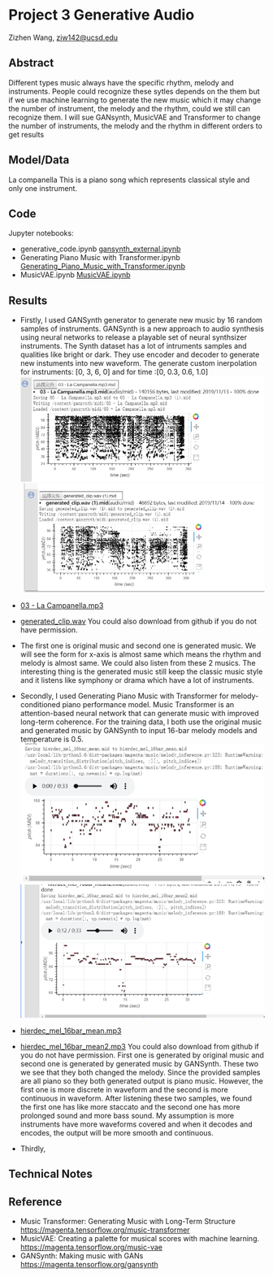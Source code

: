 # Project 3 Generative Audio

Zizhen Wang, ziw142@ucsd.edu



## Abstract

Different types music always have the specific rhythm, melody and instruments. People could recognize these sytles depends on the them but if we use machine learning to generate the new music which it may change the number of instrument, the melody and the rhythm, could we still can recognize them. I will sue GANsynth, MusicVAE and Transformer to change the number of instruments, the melody and the rhythm in different orders to get results

## Model/Data


La companella
This is a piano song which represents classical style and only one instrument.



## Code
Jupyter notebooks: 
- generative_code.ipynb [gansynth_external.ipynb](https://github.com/ucsd-ml-arts/generative-audio-zizhen-wang/blob/master/gansynth_external.ipynb)
- Generating Piano Music with Transformer.ipynb [Generating_Piano_Music_with_Transformer.ipynb](https://github.com/ucsd-ml-arts/generative-audio-zizhen-wang/blob/master/Generating_Piano_Music_with_Transformer.ipynb)
- MusicVAE.ipynb [MusicVAE.ipynb](https://github.com/ucsd-ml-arts/generative-audio-zizhen-wang/blob/master/MusicVAE.ipynb)

## Results
- Firstly, I used GANSynth generator to generate new music by 16 random samples of instruments. GANSynth is a new approach to audio synthesis using neural networks to release a playable set of neural synthsizer instruments. The Synth dataset has a lot of intruments samples and qualities like bright or dark.  They use encoder and decoder to generate new instuments into new waveform. The generate custom inerpolation for instruments: [0, 3, 6, 0] and for time :[0, 0.3, 0.6, 1.0]
![](https://github.com/ucsd-ml-arts/generative-audio-zizhen-wang/blob/master/01.jpg) ![](https://github.com/ucsd-ml-arts/generative-audio-zizhen-wang/blob/master/02.jpg)
- [03 - La Campanella.mp3](https://www.driveplayer.com/#fileIds=1uJ7OjY9J_JI7a-0ljdvY03kuDINwl8_7&userId={userId})
- [generated_clip.wav](https://www.driveplayer.com/#fileIds=1wes7C-NwRwIrbI1a45EJgnVIOejcnAdv&userId={userId}) You could also download from github if you do not have permission.
- The first one is original music and second one is generated music. We will see the form for x-axis is almost same which means the rhythm and melody is almost same. We could also listen from these 2 musics. The interesting thing is the generated music still keep the classic music style and it listens like symphony or drama which have a lot of instruments.

- Secondly, I used Generating Piano Music with Transformer for melody-conditioned piano performance model. Music Transformer is an attention-based neural network that can generate music with improved long-term coherence. For the training data, I both use the original music and generated music by GANSynth to input 16-bar melody models and temperature is 0.5.
![](https://github.com/ucsd-ml-arts/generative-audio-zizhen-wang/blob/master/03.jpg) ![](https://github.com/ucsd-ml-arts/generative-audio-zizhen-wang/blob/master/04.jpg)
- [hierdec_mel_16bar_mean.mp3](https://www.driveplayer.com/#fileIds=1RWU81FDX85-TUaEZ3KXS5KQJ0IAsuJro&userId={userId})
- [hierdec_mel_16bar_mean2.mp3](https://www.driveplayer.com/#fileIds=1RqNkG644XDAfcey46_jTpsk7ekVPqLod&userId=104858041665593101824)  You could also download from github if you do not have permission.
First one is generated by original music and second one is generated by generated music by GANSynth. These two we see that they both changed the melody. Since the provided samples are all piano so they both generated output is piano music. However, the first one is more discrete in waveform and the second is more continuous in waveform. After listening these two samples, we found the first one has like more staccato and the second one has more prolonged sound and more bass sound. My assumption is more instruments have more waveforms covered and when it decodes and encodes, the output will be more smooth and continuous.


- Thirdly,





## Technical Notes



## Reference
- Music Transformer: Generating Music with Long-Term Structure
https://magenta.tensorflow.org/music-transformer
- MusicVAE: Creating a palette for musical scores with machine learning.
https://magenta.tensorflow.org/music-vae
- GANSynth: Making music with GANs
https://magenta.tensorflow.org/gansynth
